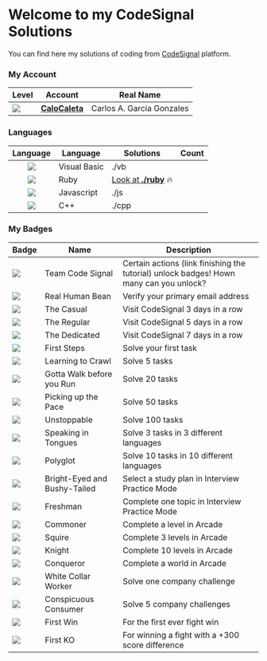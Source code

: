 # Welcome to my CodeSignal Solutions

You can find here my solutions of coding from [CodeSignal](https://app.codesignal.com/) platform.

### My Account

| Level | Account | Real Name |
|---|---|---|
| ![](https://app.codesignal.com/badges/user-level/34.svg) | **[CaloCaleta](https://app.codesignal.com/profile/calocaleta)** | Carlos A. Garcia Gonzales |

### Languages
| Language | Language | Solutions | Count |
|:---:|---|---|:---:|
| ![](https://codefightsuserpics.s3.amazonaws.com/uploads/1519782029994/Visual%20Basic.svg) | Visual Basic | ./vb  |  |
| ![](https://app.codesignal.com/user-icons/languages/rb.svg) | Ruby | [Look at **./ruby**](./ruby/readme.md) :fire: |  |
| ![](https://app.codesignal.com/user-icons/languages/js.svg) | Javascript | ./js  |  |
| ![](https://app.codesignal.com/user-icons/languages/cpp.svg) | C++ | ./cpp  |  |


### My Badges

| Badge | Name | Description |
|---|---|---|
| ![](https://app.codesignal.com/user-icons/miscellaneous/team_codefights.svg) | Team Code Signal | Certain actions (link finishing the tutorial) unlock badges! Hown many can you unlock? |
| ![](https://app.codesignal.com/user-icons/miscellaneous/email_verified.svg) | Real Human Bean | Verify your primary email address |
| ![](https://app.codesignal.com/user-icons/activity/visit_3.svg) | The Casual | Visit CodeSignal 3 days in a row |
| ![](https://app.codesignal.com/user-icons/activity/visit_5.svg) | The Regular | Visit CodeSignal 5 days in a row |
| ![](https://app.codesignal.com/user-icons/activity/visit_7.svg) | The Dedicated | Visit CodeSignal 7 days in a row |
| ![](https://app.codesignal.com/user-icons/solved/solved_1.svg) | First Steps | Solve your first task |
| ![](https://app.codesignal.com/user-icons/solved/solved_5.svg) | Learning to Crawl | Solve 5 tasks |
| ![](https://app.codesignal.com/user-icons/solved/solved_20.svg) | Gotta Walk before you Run | Solve 20 tasks |
| ![](https://app.codesignal.com/user-icons/solved/solved_50.svg) | Picking up the Pace | Solve 50 tasks |
| ![](https://app.codesignal.com/user-icons/solved/solved_100.svg) | Unstoppable | Solve 100 tasks |
| ![](https://app.codesignal.com/user-icons/polyglot/polyglot_3.svg) | Speaking in Tongues | Solve 3 tasks in 3 different languages |
| ![](https://app.codesignal.com/user-icons/polyglot/polyglot_10.svg) | Polyglot | Solve 10 tasks in 10 different languages |
| ![](https://app.codesignal.com/user-icons/interview_practice/plan_selected.svg) | Bright-Eyed and Bushy-Tailed | Select a study plan in Interview Practice Mode |
| ![](https://app.codesignal.com/user-icons/interview_practice/ipm_topic_1.svg) | Freshman | Complete one topic in Interview Practice Mode |
| ![](https://app.codesignal.com/user-icons/arcade/arcade_levels_1.svg) | Commoner | Complete a level in Arcade |
| ![](https://app.codesignal.com/user-icons/arcade/arcade_levels_3.svg) | Squire | Complete 3 levels in Arcade |
| ![](https://app.codesignal.com/user-icons/arcade/arcade_levels_10.svg) | Knight | Complete 10 levels in Arcade |
| ![](https://app.codesignal.com/user-icons/arcade/arcade_worlds_1.svg) | Conqueror | Complete a world in Arcade |
| ![](https://app.codesignal.com/user-icons/company_challenge/company_challenges_1.svg) | White Collar Worker | Solve one company challenge |
| ![](https://app.codesignal.com/user-icons/company_challenge/company_challenges_5.svg) | Conspicuous Consumer | Solve 5 company challenges |
| ![](https://app.codesignal.com/user-icons/wins/first_win.svg) | First Win | For the first ever fight win |
| ![](https://app.codesignal.com/user-icons/KOs/first_ko.svg) | First KO | For winning a fight with a +300 score difference |





